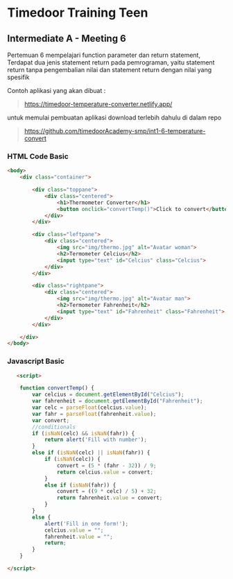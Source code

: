 # Timedoor Training Teen
## Intermediate A - Meeting 6

Pertemuan 6 mempelajari function parameter dan return statement, Terdapat dua jenis statement return pada pemrograman, yaitu 
statement return tanpa pengembalian nilai dan statement return 
dengan nilai yang spesifik

Contoh aplikasi yang akan dibuat :
>https://timedoor-temperature-converter.netlify.app/

untuk memulai pembuatan aplikasi download terlebih dahulu di dalam repo
>https://github.com/timedoorAcademy-smp/int1-6-temperature-convert



###  HTML Code Basic

```html
<body>
    <div class="container">

        <div class="toppane">
            <div class="centered">
                <h1>Thermometer Converter</h1>
                <button onclick="convertTemp()">Click to convert</button>
            </div>
        </div>

        <div class="leftpane">
            <div class="centered">
                <img src="img/thermo.jpg" alt="Avatar woman">
                <h2>Termometer Celcius</h2>
                <input type="text" id="Celcius" class="Celcius">
            </div>
        </div>

        <div class="rightpane">
            <div class="centered">
                <img src="img/thermo.jpg" alt="Avatar man">
                <h2>Termometer Fahrenheit</h2>
                <input type="text" id="Fahrenheit" class="Fahrenheit">
            </div>
        </div>

    </div>
</body>
```



### Javascript Basic
```html
   <script>

    function convertTemp() {
        var celcius = document.getElementById("Celcius");
        var fahrenheit = document.getElementById("Fahrenheit");
        var celc = parseFloat(celcius.value);
        var fahr = parseFloat(fahrenheit.value);
        var convert;
        //conditionals
        if (isNaN(celc) && isNaN(fahr)) {
            return alert('Fill with number');
        }
        else if (isNaN(celc) || isNaN(fahr)) {
            if (isNaN(celc)) {
                convert = (5 * (fahr - 32)) / 9;
                return celcius.value = convert;
            }
            else if (isNaN(fahr)) {
                convert = ((9 * celc) / 5) + 32;
                return fahrenheit.value = convert;
            }
        }
        else {
            alert('Fill in one form!');
            celcius.value = "";
            fahrenheit.value = "";
            return;
        }
    }

</script>
```

